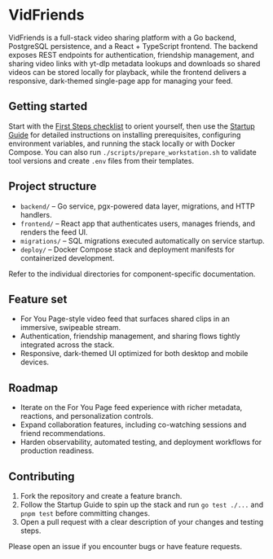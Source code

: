 # VidFriends

VidFriends is a full-stack video sharing platform with a Go backend, PostgreSQL persistence, and a React + TypeScript frontend. The
backend exposes REST endpoints for authentication, friendship management, and sharing video links with yt-dlp metadata lookups and downloads so shared videos can be stored locally for playback,
while the frontend delivers a responsive, dark-themed single-page app for managing your feed.

## Getting started

Start with the [First Steps checklist](docs/FIRST_STEPS.md) to orient yourself, then use the
[Startup Guide](docs/STARTUP.md) for detailed instructions on installing prerequisites, configuring environment
variables, and running the stack locally or with Docker Compose. You can also run
`./scripts/prepare_workstation.sh` to validate tool versions and create `.env` files from their templates.

## Project structure

- `backend/` – Go service, pgx-powered data layer, migrations, and HTTP handlers.
- `frontend/` – React app that authenticates users, manages friends, and renders the feed UI.
- `migrations/` – SQL migrations executed automatically on service startup.
- `deploy/` – Docker Compose stack and deployment manifests for containerized development.

Refer to the individual directories for component-specific documentation.

## Feature set

- For You Page-style video feed that surfaces shared clips in an immersive, swipeable stream.
- Authentication, friendship management, and sharing flows tightly integrated across the stack.
- Responsive, dark-themed UI optimized for both desktop and mobile devices.

## Roadmap

- Iterate on the For You Page feed experience with richer metadata, reactions, and personalization controls.
- Expand collaboration features, including co-watching sessions and friend recommendations.
- Harden observability, automated testing, and deployment workflows for production readiness.

## Contributing

1. Fork the repository and create a feature branch.
2. Follow the Startup Guide to spin up the stack and run `go test ./...` and `pnpm test` before committing changes.
3. Open a pull request with a clear description of your changes and testing steps.

Please open an issue if you encounter bugs or have feature requests.

